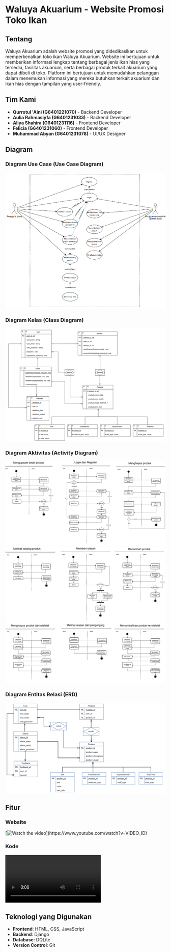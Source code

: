 
# Waluya Akuarium - Website Promosi Toko Ikan

## Tentang

Waluya Akuarium adalah website promosi yang didedikasikan untuk memperkenalkan toko ikan Waluya Akuarium. Website ini bertujuan untuk memberikan informasi lengkap tentang berbagai jenis ikan hias yang tersedia, fasilitas akuarium, serta berbagai produk terkait akuarium yang dapat dibeli di toko. Platform ini bertujuan untuk memudahkan pelanggan dalam menemukan informasi yang mereka butuhkan terkait akuarium dan ikan hias dengan tampilan yang user-friendly.

## Tim Kami

- **Qurrotul 'Aini (G6401221070)** - Backend Developer
- **Aulia Rahmasiyfa (G6401231033)** - Backend Developer
- **Aliya Shahira (G6401231116)** - Frontend Developer
- **Felicia (G6401231060)** - Frontend Developer
- **Muhammad Abyan (G6401231078)** - UI/UX Designer

## Diagram

### Diagram Use Case (Use Case Diagram)

![ERD](./public/UCD.png)

### Diagram Kelas (Class Diagram)

![ClassD](./public/CD.png)

### Diagram Aktivitas (Activity Diagram)

![ActivityD](./public/AD1.png)
![ActivityD](./public/AD2.png)
![ActivityD](./public/AD3.png)

### Diagram Entitas Relasi (ERD)

![UseCaseD](./public/ERD.png)

## Fitur

### Website

[![Watch the video](https://img.youtube.com/vi/[VIDEO_ID](https://youtu.be/EWCD64oZ0lw)/0.jpg)](https://www.youtube.com/watch?v=VIDEO_ID)

### Kode

![Kode](./public/kode.mp4)

## Teknologi yang Digunakan

- **Frontend**: HTML, CSS, JavaScript 
- **Backend**: Django
- **Database**: DQLite
- **Version Control**: Git
